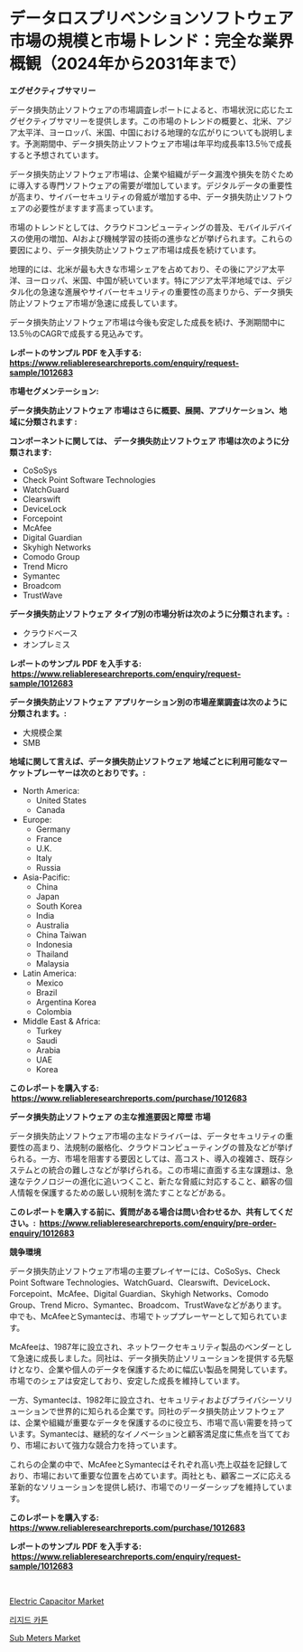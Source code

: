 <p><h1>データロスプリベンションソフトウェア市場の規模と市場トレンド：完全な業界概観（2024年から2031年まで）</h1></p><p><strong>エグゼクティブサマリー</strong></p>
<p><p>データ損失防止ソフトウェアの市場調査レポートによると、市場状況に応じたエグゼクティブサマリーを提供します。この市場のトレンドの概要と、北米、アジア太平洋、ヨーロッパ、米国、中国における地理的な広がりについても説明します。予測期間中、データ損失防止ソフトウェア市場は年平均成長率13.5％で成長すると予想されています。</p><p>データ損失防止ソフトウェア市場は、企業や組織がデータ漏洩や損失を防ぐために導入する専門ソフトウェアの需要が増加しています。デジタルデータの重要性が高まり、サイバーセキュリティの脅威が増加する中、データ損失防止ソフトウェアの必要性がますます高まっています。</p><p>市場のトレンドとしては、クラウドコンピューティングの普及、モバイルデバイスの使用の増加、AIおよび機械学習の技術の進歩などが挙げられます。これらの要因により、データ損失防止ソフトウェア市場は成長を続けています。</p><p>地理的には、北米が最も大きな市場シェアを占めており、その後にアジア太平洋、ヨーロッパ、米国、中国が続いています。特にアジア太平洋地域では、デジタル化の急速な進展やサイバーセキュリティの重要性の高まりから、データ損失防止ソフトウェア市場が急速に成長しています。</p><p>データ損失防止ソフトウェア市場は今後も安定した成長を続け、予測期間中に13.5％のCAGRで成長する見込みです。</p></p>
<p><strong>レポートのサンプル PDF を入手する: <a href="https://www.reliableresearchreports.com/enquiry/request-sample/1012683">https://www.reliableresearchreports.com/enquiry/request-sample/1012683</a></strong></p>
<p><strong>市場セグメンテーション:</strong></p>
<p><strong> データ損失防止ソフトウェア 市場はさらに概要、展開、アプリケーション、地域に分類されます :</strong></p>
<p><strong>コンポーネントに関しては、 データ損失防止ソフトウェア 市場は次のように分類されます: &nbsp;</strong></p>
<p><ul><li>CoSoSys</li><li>Check Point Software Technologies</li><li>WatchGuard</li><li>Clearswift</li><li>DeviceLock</li><li>Forcepoint</li><li>McAfee</li><li>Digital Guardian</li><li>Skyhigh Networks</li><li>Comodo Group</li><li>Trend Micro</li><li>Symantec</li><li>Broadcom</li><li>TrustWave</li></ul></p>
<p><strong> データ損失防止ソフトウェア タイプ別の市場分析は次のように分類されます。:</strong></p>
<p><ul><li>クラウドベース</li><li>オンプレミス</li></ul></p>
<p><strong>レポートのサンプル PDF を入手する: &nbsp;<a href="https://www.reliableresearchreports.com/enquiry/request-sample/1012683">https://www.reliableresearchreports.com/enquiry/request-sample/1012683</a></strong></p>
<p><strong> データ損失防止ソフトウェア アプリケーション別の市場産業調査は次のように分類されます。:</strong></p>
<p><ul><li>大規模企業</li><li>SMB</li></ul></p>
<p><strong>地域に関して言えば、データ損失防止ソフトウェア 地域ごとに利用可能なマーケットプレーヤーは次のとおりです。:</strong></p>
<p><ul>
    <li>
        North America:
        <ul>
            <li>United States</li>
            <li>Canada</li>
        </ul>
    </li>
    <li>
        Europe:
        <ul>
            <li>Germany</li>
            <li>France</li>
            <li>U.K.</li>
            <li>Italy</li>
            <li>Russia</li>
        </ul>
    </li>
    <li>
        Asia-Pacific:
        <ul>
            <li>China</li>
            <li>Japan</li>
            <li>South Korea</li>
            <li>India</li>
            <li>Australia</li>
            <li>China Taiwan</li>
            <li>Indonesia</li>
            <li>Thailand</li>
            <li>Malaysia</li>
        </ul>
    </li>
    <li>
        Latin America:
        <ul>
            <li>Mexico</li>
            <li>Brazil</li>
            <li>Argentina Korea</li>
            <li>Colombia</li>
        </ul>
    </li>
    <li>
        Middle East & Africa:
        <ul>
            <li>Turkey</li>
            <li>Saudi</li>
            <li>Arabia</li>
            <li>UAE</li>
            <li>Korea</li>
        </ul>
    </li>
    </ul></p>
<p><strong>このレポートを購入する: &nbsp;<a href="https://www.reliableresearchreports.com/purchase/1012683">https://www.reliableresearchreports.com/purchase/1012683</a></strong></p>
<p><strong>データ損失防止ソフトウェア の主な推進要因と障壁 市場</strong></p>
<p><p>データ損失防止ソフトウェア市場の主なドライバーは、データセキュリティの重要性の高まり、法規制の厳格化、クラウドコンピューティングの普及などが挙げられる。一方、市場を阻害する要因としては、高コスト、導入の複雑さ、既存システムとの統合の難しさなどが挙げられる。この市場に直面する主な課題は、急速なテクノロジーの進化に追いつくこと、新たな脅威に対応すること、顧客の個人情報を保護するための厳しい規制を満たすことなどがある。</p></p>
<p><strong>このレポートを購入する前に、質問がある場合は問い合わせるか、共有してください。:&nbsp; <a href="https://www.reliableresearchreports.com/enquiry/pre-order-enquiry/1012683">https://www.reliableresearchreports.com/enquiry/pre-order-enquiry/1012683</a></strong></p>
<p><strong>競争環境</strong></p>
<p><p>データ損失防止ソフトウェア市場の主要プレイヤーには、CoSoSys、Check Point Software Technologies、WatchGuard、Clearswift、DeviceLock、Forcepoint、McAfee、Digital Guardian、Skyhigh Networks、Comodo Group、Trend Micro、Symantec、Broadcom、TrustWaveなどがあります。中でも、McAfeeとSymantecは、市場でトッププレーヤーとして知られています。</p><p>McAfeeは、1987年に設立され、ネットワークセキュリティ製品のベンダーとして急速に成長しました。同社は、データ損失防止ソリューションを提供する先駆けとなり、企業や個人のデータを保護するために幅広い製品を開発しています。市場でのシェアは安定しており、安定した成長を維持しています。</p><p>一方、Symantecは、1982年に設立され、セキュリティおよびプライバシーソリューションで世界的に知られる企業です。同社のデータ損失防止ソフトウェアは、企業や組織が重要なデータを保護するのに役立ち、市場で高い需要を持っています。Symantecは、継続的なイノベーションと顧客満足度に焦点を当てており、市場において強力な競合力を持っています。</p><p>これらの企業の中で、McAfeeとSymantecはそれぞれ高い売上収益を記録しており、市場において重要な位置を占めています。両社とも、顧客ニーズに応える革新的なソリューションを提供し続け、市場でのリーダーシップを維持しています。</p></p>
<p><strong>このレポートを購入する: &nbsp; <a href="https://www.reliableresearchreports.com/purchase/1012683">https://www.reliableresearchreports.com/purchase/1012683</a></strong></p>
<p><strong>レポートのサンプル PDF を入手する: &nbsp;<a href="https://www.reliableresearchreports.com/enquiry/request-sample/1012683">https://www.reliableresearchreports.com/enquiry/request-sample/1012683</a></strong><strong></strong></p>
<p>&nbsp;</p>
<p><p><a href="https://github.com/kosella/Market-Research-Report-List-2/blob/main/electric-capacitor-market.md">Electric Capacitor Market</a></p><p><a href="https://github.com/JackieFauhey9089475/Market-Research-Report-List-1/blob/main/447288410302.md">리지드 카톤</a></p><p><a href="https://github.com/nathandecarvalho/Market-Research-Report-List-2/blob/main/sub-meters-market.md">Sub Meters Market</a></p></p>